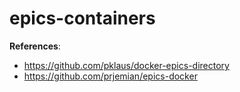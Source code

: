# epics-containers

**References**:
- <https://github.com/pklaus/docker-epics-directory>
- <https://github.com/prjemian/epics-docker>
